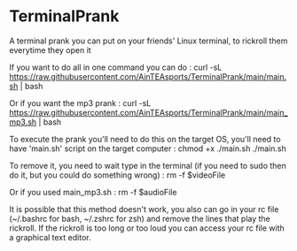 # TerminalPrank
A terminal prank you can put on your friends' Linux terminal, to rickroll them everytime they open it


If you want to do all in one command you can do :
curl -sL https://raw.githubusercontent.com/AinTEAsports/TerminalPrank/main/main.sh | bash

Or if you want the mp3 prank :
curl -sL https://raw.githubusercontent.com/AinTEAsports/TerminalPrank/main/main_mp3.sh | bash


To execute the prank you'll need to do this on the target OS, you'll need to have 'main.sh' script on the target computer :
chmod +x ./main.sh
./main.sh


To remove it, you need to wait type in the terminal (if you need to sudo then do it, but you could do something wrong) :
rm -f $videoFile

Or if you used main_mp3.sh :
rm -f $audioFile


It is possible that this method doesn't work, you also can go in your rc file (~/.bashrc for bash, ~/.zshrc for zsh) and remove the lines that play the rickroll. If the rickroll is too long or too loud you can access your rc file with a graphical text editor.

